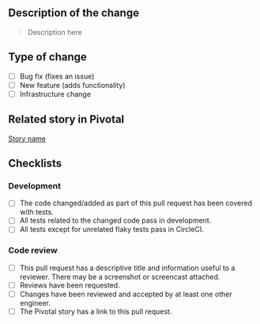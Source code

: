 ## Description of the change

> Description here

## Type of change
- [ ] Bug fix (fixes an issue)
- [ ] New feature (adds functionality)
- [ ] Infrastructure change

## Related story in Pivotal

[Story name](https://www.pivotaltracker.com/story/show/<ID>)

## Checklists

### Development

- [ ] The code changed/added as part of this pull request has been covered with tests.
- [ ] All tests related to the changed code pass in development.
- [ ] All tests except for unrelated flaky tests pass in CircleCI.

### Code review 

- [ ] This pull request has a descriptive title and information useful to a reviewer. There may be a screenshot or screencast attached.
- [ ] Reviews have been requested.
- [ ] Changes have been reviewed and accepted by at least one other engineer.
- [ ] The Pivotal story has a link to this pull request.
